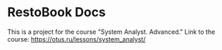 # RestoBook Docs

This is a project for the course "System Analyst. Advanced." Link to the course: https://otus.ru/lessons/system_analyst/
